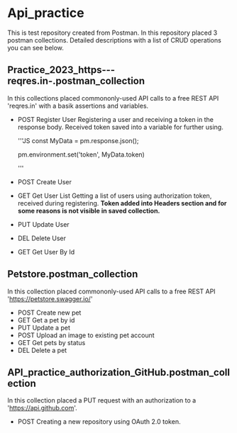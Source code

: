 Api_practice
============

This is test repository created from Postman. In this repository placed 3 postman collections. Detailed descriptions with a list of CRUD operations you can see below.


Practice_2023_https---reqres.in-.postman_collection
---------------------------------------------------

In this collections placed commononly-used API calls to a free REST API 'reqres.in' with a basik assertions and variables.

* POST Register User
  Registering a user and receiving a token in the response body. Received token saved into a variable for further using.

  '''JS
     const MyData  = pm.response.json();

     pm.environment.set('token', MyData.token)
  
  '''
  
* POST Create User
* GET Get User List
  Getting a list of users using authorization token, received during registering. **Token added into Headers section and for some reasons is not visible in saved collection.**
* PUT Update User
* DEL Delete User
* GET Get User By Id


Petstore.postman_collection
---------------------------

In this collection placed commononly-used API calls to a free REST API 'https://petstore.swagger.io/'

* POST Create new pet
* GET Get a pet by id
* PUT Update a pet
* POST Upload an image to existing pet account
* GET Get pets by status
* DEL Delete a pet


API_practice_authorization_GitHub.postman_collection
----------------------------------------------------

In this collection placed a PUT request with an authorization to a 'https://api.github.com'.

* POST Creating a new repository using OAuth 2.0 token.




